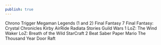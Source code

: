 ```yaml
---
publish: true
---
```

<div id='stars'></div>
<div id='stars2'></div>
<div id='stars3'></div>


Chrono Trigger
Megaman Legends (1 and 2)
Final Fantasy 7
Final Fantasy: Crystal Chronicles
Kirby AirRide
Radiata Stories
Guild Wars 1
LoZ: The Wind Waker
LoZ: Breath of the Wild
StarCraft 2
Beat Saber 
Paper Mario The Thousand Year Door
Raft
